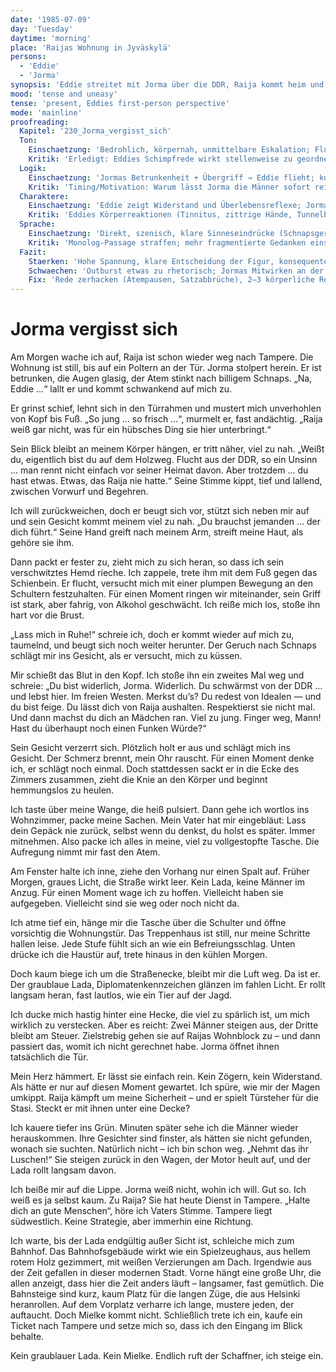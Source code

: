 ```yaml
---
date: '1985-07-09'
day: 'Tuesday'
daytime: 'morning'
place: 'Raijas Wohnung in Jyväskylä'
persons:
  - 'Eddie'
  - 'Jorma'
synopsis: 'Eddie streitet mit Jorma über die DDR, Raija kommt heim und spürt die Spannungen; nachts hört Eddie den Streit zwischen beiden.'
mood: 'tense and uneasy'
tense: 'present, Eddies first-person perspective'
mode: 'mainline'
proofreading:
  Kapitel: '230_Jorma_vergisst_sich'
  Ton:
    Einschaetzung: 'Bedrohlich, körpernah, unmittelbare Eskalation; Fluchtenergie klar spürbar.'
    Kritik: 'Erledigt: Eddies Schimpfrede wirkt stellenweise zu geordnet für den Adrenalinschub. Kürzere, abgebrochene Sätze könnten die Überforderung besser transportieren.'
  Logik:
    Einschaetzung: 'Jormas Betrunkenheit + Übergriff → Eddie flieht; kurz darauf Stasi-Besuch und kontrollierende Suche: schlüssig im etablierten Setting.'
    Kritik: 'Timing/Motivation: Warum lässt Jorma die Männer sofort rein? Mini-Andeutung (Angst, Opportunismus, gekränkter Stolz) würde sein Handeln plausibler erden.'
  Charaktere:
    Einschaetzung: 'Eddie zeigt Widerstand und Überlebensreflexe; Jorma als Täter mit Bruch (Weinen) nachvollziehbar.'
    Kritik: 'Eddies Körperreaktionen (Tinnitus, zittrige Hände, Tunnelblick, flache Atmung) noch punktuell nachschärfen; Jormas Kollaps mit einem Moment von Scham/Verdrängung nuancieren.'
  Sprache:
    Einschaetzung: 'Direkt, szenisch, klare Sinneseindrücke (Schnapsgeruch, Griff, Straßenbild).'
    Kritik: 'Monolog-Passage straffen; mehr fragmentierte Gedanken einstreuen; 1–2 akustische Marker (Schlüssel, Motor im Hof) zur Verdichtung.'
  Fazit:
    Staerken: 'Hohe Spannung, klare Entscheidung der Figur, konsequente Weiterführung der Vaasa-Fluchtachse.'
    Schwaechen: 'Outburst etwas zu rhetorisch; Jormas Mitwirken an der Durchsuchung braucht eine Mikro-Motivation.'
    Fix: 'Rede zerhacken (Atempausen, Satzabbrüche), 2–3 körperliche Reaktionen Eddies ergänzen, eine Halbsatz-Andeutung zu Jormas Motiv einfügen, 1–2 Umgebungsgeräusche setzen.'
---
```


# Jorma vergisst sich

Am Morgen wache ich auf, Raija ist schon wieder weg nach Tampere. Die Wohnung
ist still, bis auf ein Poltern an der Tür. Jorma stolpert herein. Er ist
betrunken, die Augen glasig, der Atem stinkt nach billigem Schnaps. „Na, Eddie
…“ lallt er und kommt schwankend auf mich zu.

Er grinst schief, lehnt sich in den Türrahmen und mustert mich unverhohlen von
Kopf bis Fuß. „So jung … so frisch …“, murmelt er, fast andächtig. „Raija weiß
gar nicht, was für ein hübsches Ding sie hier unterbringt.“

Sein Blick bleibt an meinem Körper hängen, er tritt näher, viel zu nah. „Weißt
du, eigentlich bist du auf dem Holzweg. Flucht aus der DDR, so ein Unsinn … man
rennt nicht einfach vor seiner Heimat davon. Aber trotzdem … du hast etwas.
Etwas, das Raija nie hatte.“ Seine Stimme kippt, tief und lallend, zwischen
Vorwurf und Begehren.

Ich will zurückweichen, doch er beugt sich vor, stützt sich neben mir auf und
sein Gesicht kommt meinem viel zu nah. „Du brauchst jemanden … der dich führt.“
Seine Hand greift nach meinem Arm, streift meine Haut, als gehöre sie ihm.

Dann packt er fester zu, zieht mich zu sich heran, so dass ich sein
verschwitztes Hemd rieche. Ich zappele, trete ihm mit dem Fuß gegen das
Schienbein. Er flucht, versucht mich mit einer plumpen Bewegung an den Schultern
festzuhalten. Für einen Moment ringen wir miteinander, sein Griff ist stark,
aber fahrig, von Alkohol geschwächt. Ich reiße mich los, stoße ihn hart vor die
Brust.

„Lass mich in Ruhe!“ schreie ich, doch er kommt wieder auf mich zu, taumelnd,
und beugt sich noch weiter herunter. Der Geruch nach Schnaps schlägt mir ins
Gesicht, als er versucht, mich zu küssen.

Mir schießt das Blut in den Kopf. Ich stoße ihn ein zweites Mal weg und schreie:
„Du bist widerlich, Jorma. Widerlich. Du schwärmst von der DDR … und lebst hier.
Im freien Westen. Merkst du’s? Du redest von Idealen — und du bist feige. Du
lässt dich von Raija aushalten. Respektierst sie nicht mal. Und dann machst du
dich an Mädchen ran. Viel zu jung. Finger weg, Mann! Hast du überhaupt noch
einen Funken Würde?“

Sein Gesicht verzerrt sich. Plötzlich holt er aus und schlägt mich ins Gesicht.
Der Schmerz brennt, mein Ohr rauscht. Für einen Moment denke ich, er schlägt
noch einmal. Doch stattdessen sackt er in die Ecke des Zimmers zusammen, zieht
die Knie an den Körper und beginnt hemmungslos zu heulen.

Ich taste über meine Wange, die heiß pulsiert. Dann gehe ich wortlos ins
Wohnzimmer, packe meine Sachen. Mein Vater hat mir eingebläut: Lass dein Gepäck
nie zurück, selbst wenn du denkst, du holst es später. Immer mitnehmen. Also
packe ich alles in meine, viel zu vollgestopfte Tasche. Die Aufregung nimmt mir
fast den Atem.

Am Fenster halte ich inne, ziehe den Vorhang nur einen Spalt auf. Früher Morgen,
graues Licht, die Straße wirkt leer. Kein Lada, keine Männer im Anzug. Für einen
Moment wage ich zu hoffen. Vielleicht haben sie aufgegeben. Vielleicht sind sie
weg oder noch nicht da.

Ich atme tief ein, hänge mir die Tasche über die Schulter und öffne vorsichtig
die Wohnungstür. Das Treppenhaus ist still, nur meine Schritte hallen leise.
Jede Stufe fühlt sich an wie ein Befreiungsschlag. Unten drücke ich die Haustür
auf, trete hinaus in den kühlen Morgen.

Doch kaum biege ich um die Straßenecke, bleibt mir die Luft weg. Da ist er. Der
graublaue Lada, Diplomatenkennzeichen glänzen im fahlen Licht. Er rollt langsam
heran, fast lautlos, wie ein Tier auf der Jagd.

Ich ducke mich hastig hinter eine Hecke, die viel zu spärlich ist, um mich
wirklich zu verstecken. Aber es reicht: Zwei Männer steigen aus, der Dritte
bleibt am Steuer. Zielstrebig gehen sie auf Raijas Wohnblock zu – und dann
passiert das, womit ich nicht gerechnet habe. Jorma öffnet ihnen tatsächlich die
Tür.

Mein Herz hämmert. Er lässt sie einfach rein. Kein Zögern, kein Widerstand. Als
hätte er nur auf diesen Moment gewartet. Ich spüre, wie mir der Magen umkippt.
Raija kämpft um meine Sicherheit – und er spielt Türsteher für die Stasi. Steckt
er mit ihnen unter eine Decke?

Ich kauere tiefer ins Grün. Minuten später sehe ich die Männer wieder
herauskommen. Ihre Gesichter sind finster, als hätten sie nicht gefunden, wonach
sie suchten. Natürlich nicht – ich bin schon weg. „Nehmt das ihr Luschen!“ Sie
steigen zurück in den Wagen, der Motor heult auf, und der Lada rollt langsam
davon.

Ich beiße mir auf die Lippe. Jorma weiß nicht, wohin ich will. Gut so. Ich weiß
es ja selbst kaum. Zu Raija? Sie hat heute Dienst in Tampere. „Halte dich an
gute Menschen“, höre ich Vaters Stimme. Tampere liegt südwestlich. Keine
Strategie, aber immerhin eine Richtung.

Ich warte, bis der Lada endgültig außer Sicht ist, schleiche mich zum Bahnhof.
Das Bahnhofsgebäude wirkt wie ein Spielzeughaus, aus hellem rotem Holz
gezimmert, mit weißen Verzierungen am Dach. Irgendwie aus der Zeit gefallen in
dieser modernen Stadt. Vorne hängt eine große Uhr, die allen anzeigt, dass hier
die Zeit anders läuft – langsamer, fast gemütlich. Die Bahnsteige sind kurz,
kaum Platz für die langen Züge, die aus Helsinki heranrollen. Auf dem Vorplatz
verharre ich lange, mustere jeden, der auftaucht. Doch Mielke kommt nicht.
Schließlich trete ich ein, kaufe ein Ticket nach Tampere und setze mich so, dass
ich den Eingang im Blick behalte.

Kein graublauer Lada. Kein Mielke. Endlich ruft der Schaffner, ich steige ein.
